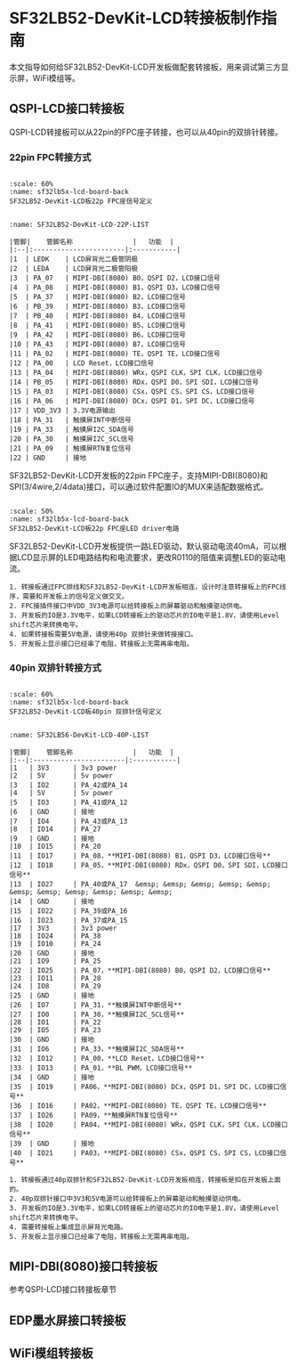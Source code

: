 # SF32LB52-DevKit-LCD转接板制作指南

本文指导如何给SF32LB52-DevKit-LCD开发板做配套转接板，用来调试第三方显示屏，WiFi模组等。

## QSPI-LCD接口转接板

QSPI-LCD转接板可以从22pin的FPC座子转接，也可以从40pin的双排针转接。

### 22pin FPC转接方式


```{figure} assets/52Kit-22p-FPC-pin-define.png

:scale: 60%
:name: sf32lb5x-lcd-board-back
SF32LB52-DevKit-LCD板22p FPC座信号定义
```

```{table} SF32LB52-DevKit-LCD-22P分配

:name: SF32LB52-DevKit-LCD-22P-LIST

|管脚|	管脚名称           	   |   功能  |
|:--|:-----------------------|:-----------|
|1  | LEDK    | LCD屏背光二极管阴极                     
|2  | LEDA    | LCD屏背光二极管阳极    
|3  | PA_07   | MIPI-DBI(8080) B0，QSPI D2，LCD接口信号 
|4  | PA_08   | MIPI-DBI(8080) B1，QSPI D3，LCD接口信号 
|5  | PA_37   | MIPI-DBI(8080) B2，LCD接口信号 
|6  | PB_39   | MIPI-DBI(8080) B3，LCD接口信号 
|7  | PB_40   | MIPI-DBI(8080) B4，LCD接口信号 
|8  | PA_41   | MIPI-DBI(8080) B5，LCD接口信号  
|9  | PA_42   | MIPI-DBI(8080) B6，LCD接口信号 
|10 | PA_43   | MIPI-DBI(8080) B7，LCD接口信号                 
|11 | PA_02   | MIPI-DBI(8080) TE，QSPI TE，LCD接口信号                   
|12 | PA_00   | LCD Reset，LCD接口信号 
|13 | PA_04   | MIPI-DBI(8080) WRx，QSPI CLK，SPI CLK，LCD接口信号 
|14 | PB_05   | MIPI-DBI(8080) RDx，QSPI D0，SPI SDI，LCD接口信号         
|15 | PA_03   | MIPI-DBI(8080) CSx，QSPI CS，SPI CS，LCD接口信号             
|16 | PA_06   | MIPI-DBI(8080) DCx，QSPI D1，SPI DC，LCD接口信号 
|17 | VDD_3V3 | 3.3V电源输出 
|18 | PA_31   | 触摸屏INT中断信号
|19 | PA_33   | 触摸屏I2C_SDA信号 
|20 | PA_30   | 触摸屏I2C_SCL信号 
|21 | PA_09   | 触摸屏RTN复位信号 
|22 | GND     | 接地                         

```
SF32LB52-DevKit-LCD开发板的22pin FPC座子，支持MIPI-DBI(8080)和SPI(3/4wire,2/4data)接口，可以通过软件配置IO的MUX来适配数据格式。

```{figure} assets/52Kit-LED-driver.png

:scale: 50%
:name: sf32lb5x-lcd-board-back
SF32LB52-DevKit-LCD板22p FPC座LED driver电路
```

SF32LB52-DevKit-LCD开发板提供一路LED驱动，默认驱动电流40mA，可以根据LCD显示屏的LED电路结构和电流要求，更改R0110的阻值来调整LED的驱动电流。

```{important}
1. 转接板通过FPC排线和SF32LB52-DevKit-LCD开发板相连，设计时注意转接板上的FPC线序，需要和开发板上的信号定义做交叉。
2. FPC接插件接口中VDD_3V3电源可以给转接板上的屏幕驱动和触摸驱动供电。
3. 开发板的IO是3.3V电平，如果LCD转接板上的驱动芯片的IO电平是1.8V，请使用Level shift芯片来转换电平。
4. 如果转接板需要5V电源，请使用40p 双排针来做转接接口。
5. 开发板上显示接口已经串了电阻，转接板上无需再串电阻。
```

### 40pin 双排针转接方式

```{figure} assets/52Kit-2x20p-pin-define.png

:scale: 60%
:name: sf32lb5x-lcd-board-back
SF32LB52-DevKit-LCD板40pin 双排针信号定义
```
```{table} SF32LB56-DevKit-LCD-40P信号定义

:name: SF32LB56-DevKit-LCD-40P-LIST

|管脚|	管脚名称           	   |   功能  |
|:--|:-----------------------|:-----------|
|1   | 3V3      | 3v3 power                 
|2   | 5V       | 5v power   
|3   | IO2      | PA_42或PA_14   
|4   | 5V       | 5v power        
|5   | IO3      | PA_41或PA_12     
|6   | GND      | 接地    
|7   | IO4      | PA_43或PA_13    
|8   | IO14     | PA_27   
|9   | GND      | 接地    
|10  | IO15     | PA_20     
|11  | IO17     | PA_08，**MIPI-DBI(8080) B1，QSPI D3，LCD接口信号**   
|12  | IO18     | PA_05，**MIPI-DBI(8080) RDx，QSPI D0，SPI SDI，LCD接口信号** 
|13  | IO27     | PA_40或PA_17  &emsp; &emsp; &emsp; &emsp; &emsp; &emsp; &emsp; &emsp; &emsp; &emsp; &emsp;               
|14  | GND      | 接地         
|15  | IO22     | PA_39或PA_16         
|16  | IO23     | PA_37或PA_15                  
|17  | 3V3      | 3v3 power       
|18  | IO24     | PA_38    
|19  | IO10     | PA_24    
|20  | GND      | 接地      
|21  | IO9      | PA_25       
|22  | IO25     | PA_07，**MIPI-DBI(8080) B0，QSPI D2，LCD接口信号**       
|23  | IO11     | PA_28       
|24  | IO8      | PA_29       
|25  | GND      | 接地       
|26  | IO7      | PA_31，**触摸屏INT中断信号**       
|27  | IO0      | PA_30，**触摸屏I2C_SCL信号**       
|28  | IO1      | PA_22       
|29  | IO5      | PA_23       
|30  | GND      | 接地      
|31  | IO6      | PA_33，**触摸屏I2C_SDA信号**       
|32  | IO12     | PA_00，**LCD Reset，LCD接口信号**       
|33  | IO13     | PA_01，**BL PWM，LCD接口信号**       
|34  | GND      | 接地       
|35  | IO19     | PA06，**MIPI-DBI(8080) DCx，QSPI D1，SPI DC，LCD接口信号**        
|36  | IO16     | PA02，**MIPI-DBI(8080) TE，QSPI TE，LCD接口信号**        
|37  | IO26     | PA09，**触摸屏RTN复位信号**      
|38  | IO20     | PA04，**MIPI-DBI(8080) WRx，QSPI CLK，SPI CLK，LCD接口信号**      
|39  | GND      | 接地       
|40  | IO21     | PA03，**MIPI-DBI(8080) CSx，QSPI CS，SPI CS，LCD接口信号**            

```
```{important}
1. 转接板通过40p双排针和SF32LB52-DevKit-LCD开发板相连，转接板是扣在开发板上面的。
2. 40p双排针接口中3V3和5V电源可以给转接板上的屏幕驱动和触摸驱动供电。
3. 开发板的IO是3.3V电平，如果LCD转接板上的驱动芯片的IO电平是1.8V，请使用Level shift芯片来转换电平。
4. 需要转接板上集成显示屏背光电路。
5. 开发板上显示接口已经串了电阻，转接板上无需再串电阻。
```
## MIPI-DBI(8080)接口转接板

参考QSPI-LCD接口转接板章节

## EDP墨水屏接口转接板


## WiFi模组转接板


